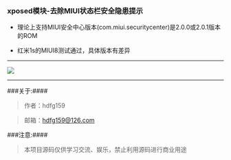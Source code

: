 ### xposed模块-去除MIUI状态栏安全隐患提示

- 理论上支持MIUI安全中心版本(com.miui.securitycenter)是2.0.0或2.0.1版本的ROM

- 红米1s的MIUI8测试通过，具体版本有差异

---

![](https://github.com/hdfg159/MIUISafetyPrompt/tree/master/screenshots/1.png)

---
###关于:####
>作者：hdfg159

>邮箱：<hdfg159@126.com>

###注意:####
> 本项目源码仅供学习交流、娱乐，禁止利用源码进行商业用途